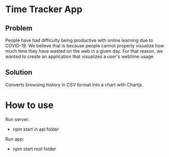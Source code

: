 # Time Tracker App

## Problem 
People have had difficulty being productive with online learning due to COVID-19. We believe that is because people cannot properly visualize how much time they have wasted on the web in a given day. For that reason, we wanted to create an application that visualizes a user's webtime usage.

## Solution
Converts browsing history in CSV format into a chart with Chartjs.

# How to use 
Run server:

- npm start in api folder

Run app:

- npm start root folder

